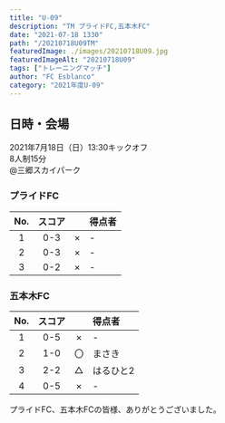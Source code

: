 ```yaml
---
title: "U-09"
description: "TM プライドFC,五本木FC"
date: "2021-07-18 1330"
path: "/20210718U09TM"
featuredImage: ./images/20210718U09.jpg
featuredImageAlt: "20210718U09"
tags: ["トレーニングマッチ"]
author: "FC Esblanco"
category: "2021年度U-09"
---
```


## 日時・会場

2021年7月18日（日）13:30キックオフ<br>
8人制15分<br>
@三郷スカイパーク

### プライドFC

| No.| スコア |   | 得点者  |
|:--:|:------:|:-:|:--------|
| 1  | 0-3 | × |-|
| 2  | 0-3 | × |-|
| 3  | 0-2 | × |-|

<script src="https://adm.shinobi.jp/s/f9835040bccb6582c56df68b8f5ecca7"></script>

### 五本木FC

| No.| スコア |   | 得点者  |
|:--:|:------:|:-:|:--------|
| 1  | 0-5 | × |-|
| 2  | 1-0 | 〇 |まさき|
| 3  | 2-2 | △ |はるひと2|
| 4  | 0-5 | × |-|

プライドFC、五本木FCの皆様、ありがとうございました。

